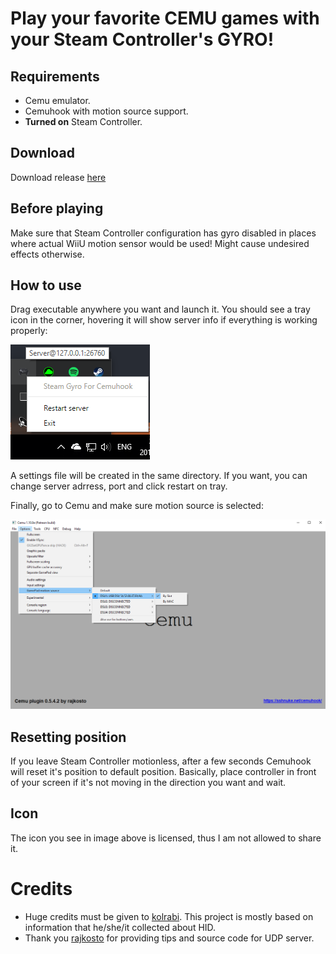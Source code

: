 # Play your favorite CEMU games with your Steam Controller's GYRO!

## Requirements

* Cemu emulator.
* Cemuhook with motion source support.
* **Turned on** Steam Controller.

## Download

Download release [here](https://github.com/FrogTheFrog/steam-gyro-for-cemuhook/releases)

## Before playing  

Make sure that Steam Controller configuration has gyro disabled in places where actual WiiU motion sensor would be used! Might cause undesired effects otherwise.

## How to use

Drag executable anywhere you want and launch it. You should see a tray icon in the corner, hovering it will show server info if everything is working properly:

![tray-example](./assets/tray.png "Tray example")

A settings file will be created in the same directory. If you want, you can change server adrress, port and click restart on tray.

Finally, go to Cemu and make sure motion source is selected:

![cemu-example](./assets/cemu-example.png "Cemu example")

## Resetting position

If you leave Steam Controller motionless, after a few seconds Cemuhook will reset it's position to default position. Basically, place controller in front of your screen if it's not moving in the direction you want and wait.

## Icon

The icon you see in image above is licensed, thus I am not allowed to share it.

# Credits

* Huge credits must be given to [kolrabi](https://github.com/kolrabi/steamcontroller). This project is mostly based on information that he/she/it collected about HID.
* Thank you [rajkosto](https://github.com/rajkosto/DS4Windows) for providing tips and source code for UDP server.
